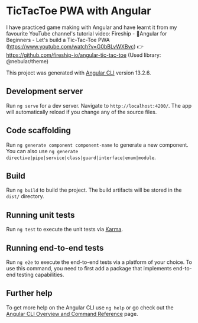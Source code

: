 # TicTacToe PWA with Angular

I have practiced game making with Angular and have learnt it from my favourite YouTube channel's tutorial video: Fireship - 🚀Angular for Beginners - Let's build a Tic-Tac-Toe PWA (https://www.youtube.com/watch?v=G0bBLvWXBvc) 👉https://github.com/fireship-io/angular-tic-tac-toe
(Used library: @nebular/theme)

This project was generated with [Angular CLI](https://github.com/angular/angular-cli) version 13.2.6.

## Development server

Run `ng serve` for a dev server. Navigate to `http://localhost:4200/`. The app will automatically reload if you change any of the source files.

## Code scaffolding

Run `ng generate component component-name` to generate a new component. You can also use `ng generate directive|pipe|service|class|guard|interface|enum|module`.

## Build

Run `ng build` to build the project. The build artifacts will be stored in the `dist/` directory.

## Running unit tests

Run `ng test` to execute the unit tests via [Karma](https://karma-runner.github.io).

## Running end-to-end tests

Run `ng e2e` to execute the end-to-end tests via a platform of your choice. To use this command, you need to first add a package that implements end-to-end testing capabilities.

## Further help

To get more help on the Angular CLI use `ng help` or go check out the [Angular CLI Overview and Command Reference](https://angular.io/cli) page.
